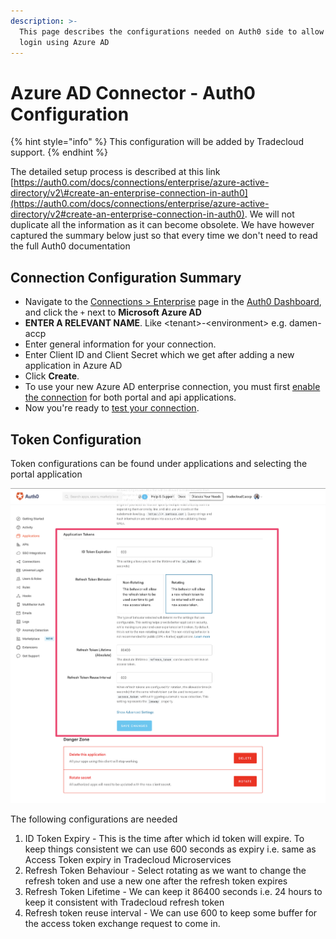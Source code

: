 ```yaml
---
description: >-
  This page describes the configurations needed on Auth0 side to allow users to
  login using Azure AD
---
```


# Azure AD Connector - Auth0 Configuration

{% hint style="info" %}
This configuration will be added by Tradecloud support.
{% endhint %}

The detailed setup process is described at this link [https://auth0.com/docs/connections/enterprise/azure-active-directory/v2\#create-an-enterprise-connection-in-auth0](https://auth0.com/docs/connections/enterprise/azure-active-directory/v2#create-an-enterprise-connection-in-auth0). We will not duplicate all the information as it can become obsolete. We have however captured the summary below just so that every time we don't need to read the full Auth0 documentation

## Connection Configuration Summary

* Navigate to the [Connections &gt; Enterprise](https://manage.auth0.com/#/connections/enterprise) page in the [Auth0 Dashboard](https://manage.auth0.com/#/), and click the `+` next to **Microsoft Azure AD**
* **ENTER A RELEVANT NAME**. Like &lt;tenant&gt;-&lt;environment&gt; e.g. damen-accp 
* Enter general information for your connection.
* Enter Client ID and Client Secret which we get after adding a new application in Azure AD
* Click **Create**.
* To use your new Azure AD enterprise connection, you must first [enable the connection](https://auth0.com/docs/dashboard/guides/connections/enable-connections-enterprise) for both portal and api applications.
* Now you're ready to [test your connection](https://auth0.com/docs/dashboard/guides/connections/test-connections-enterprise). 

## Token Configuration

Token configurations can be found under applications and selecting the portal application

![](../.gitbook/assets/image.png)

The following configurations are needed

1. ID Token Expiry - This is the time after which id token will expire. To keep things consistent we can use 600 seconds as expiry i.e. same as Access Token expiry in Tradecloud Microservices
2. Refresh Token Behaviour -  Select rotating as we want to change the refresh token and use a new one after the refresh token expires 
3. Refresh Token Lifetime - We can keep it 86400 seconds i.e. 24 hours to keep it consistent with Tradecloud refresh token 
4. Refresh token reuse interval - We can use 600 to keep some buffer for the access token exchange request to come in.

